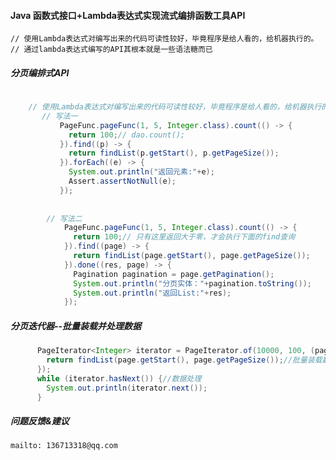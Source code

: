 
#### Java 函数式接口+Lambda表达式实现流式编排函数工具API
  
    // 使用Lambda表达式对编写出来的代码可读性较好，毕竟程序是给人看的，给机器执行的。
    // 通过lambda表达式编写的API其根本就是一些语法糖而已
  
##### 分页编排式API

```java
  
    // 使用Lambda表达式对编写出来的代码可读性较好，毕竟程序是给人看的，给机器执行的。
       // 写法一
           PageFunc.pageFunc(1, 5, Integer.class).count(() -> {
             return 100;// dao.count();
           }).find((p) -> {
             return findList(p.getStart(), p.getPageSize());
           }).forEach((e) -> {
             System.out.println("返回元素:"+e);
             Assert.assertNotNull(e); 
           });
   
    
        // 写法二
            PageFunc.pageFunc(1, 5, Integer.class).count(() -> {
              return 100;// 只有这里返回大于零，才会执行下面的find查询
            }).find((page) -> {
              return findList(page.getStart(), page.getPageSize());
            }).done((res, page) -> {
              Pagination pagination = page.getPagination();
              System.out.println("分页实体："+pagination.toString());
              System.out.println("返回List:"+res);
            });

```

##### 分页迭代器--批量装载并处理数据
```Java
      PageIterator<Integer> iterator = PageIterator.of(10000, 100, (page) -> {
        return findList(page.getStart(), page.getPageSize());//批量装载数据
      });
      while (iterator.hasNext()) {//数据处理
        System.out.println(iterator.next());
      }
```
 
##### 问题反馈&建议
    mailto: 136713318@qq.com
  
